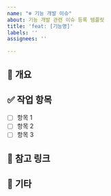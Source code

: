 ```yaml
---
name: "❄️ 기능 개발 이슈"
about: 기능 개발 관련 이슈 등록 템플릿
title: 'feat: [기능명]'
labels: ''
assignees: ''

---
```


## 📌 개요

<!-- 어떤 기능인지 간단히 설명해주세요 -->

## ✅ 작업 항목

- [ ] 항목 1
- [ ] 항목 2
- [ ] 항목 3

## 🔗 참고 링크

<!-- 관련 디자인, 문서, 이슈 등이 있다면 작성해주세요 -->

## 💬 기타

<!-- 특이사항, 구현 시 유의점 등 추가적으로 기록하고 싶은 내용을 작성해주세요 -->
